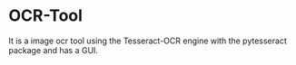 # OCR-Tool
It is a image ocr tool using the Tesseract-OCR engine with the pytesseract package and has a GUI.
